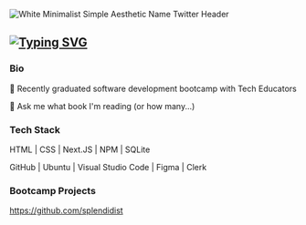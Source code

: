 ![White Minimalist Simple Aesthetic Name Twitter Header](https://github.com/splendevist/splendevist/assets/172043022/32580977-7bbf-4550-b834-64d48f9b6386)

[![Typing SVG](https://readme-typing-svg.demolab.com?font=Fira+Code&pause=1000&color=F7A5B9&random=false&width=435&lines=Creative+%7C+Accessible+%7C+Coding)](https://git.io/typing-svg)
---

### Bio

🦦 Recently graduated software development bootcamp with Tech Educators

💬 Ask me what book I'm reading (or how many...)

### Tech Stack

HTML | CSS | Next.JS | NPM | SQLite

GitHub | Ubuntu | Visual Studio Code | Figma | Clerk

### Bootcamp Projects 
https://github.com/splendidist
